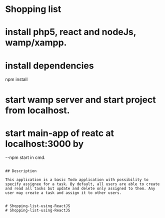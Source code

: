 # Shopping list

# install php5, react and nodeJs, wamp/xampp.  

# install dependencies
npm install

# start wamp server and start project from localhost.

# start main-app of reatc at localhost:3000 by 
--npm start in cmd. 
```

## Description

This application is a basic Todo application with possibility to specify assignee for a task. By default, all users are able to create and read all tasks but update and delete only assigned to them. Any user may create a task and assign it to other users.


# Shopping-list-using-ReactJS
# Shopping-list-using-ReactJS
